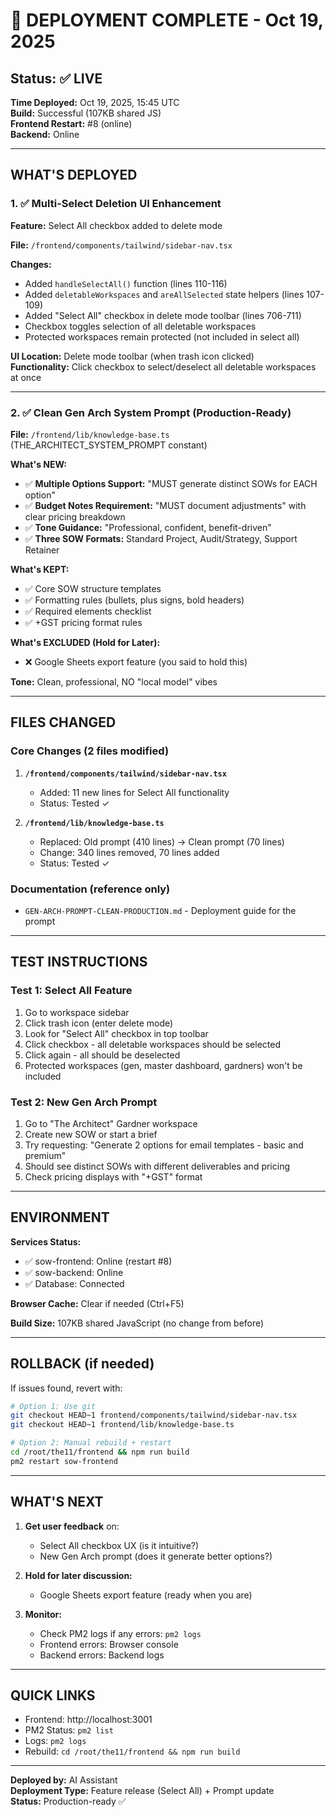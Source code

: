 # 🚀 DEPLOYMENT COMPLETE - Oct 19, 2025

## Status: ✅ LIVE

**Time Deployed:** Oct 19, 2025, 15:45 UTC  
**Build:** Successful (107KB shared JS)  
**Frontend Restart:** #8 (online)  
**Backend:** Online  

---

## WHAT'S DEPLOYED

### 1. ✅ Multi-Select Deletion UI Enhancement

**Feature:** Select All checkbox added to delete mode

**File:** `/frontend/components/tailwind/sidebar-nav.tsx`

**Changes:**
- Added `handleSelectAll()` function (lines 110-116)
- Added `deletableWorkspaces` and `areAllSelected` state helpers (lines 107-109)
- Added "Select All" checkbox in delete mode toolbar (lines 706-711)
- Checkbox toggles selection of all deletable workspaces
- Protected workspaces remain protected (not included in select all)

**UI Location:** Delete mode toolbar (when trash icon clicked)  
**Functionality:** Click checkbox to select/deselect all deletable workspaces at once

---

### 2. ✅ Clean Gen Arch System Prompt (Production-Ready)

**File:** `/frontend/lib/knowledge-base.ts` (THE_ARCHITECT_SYSTEM_PROMPT constant)

**What's NEW:**
- ✅ **Multiple Options Support:** "MUST generate distinct SOWs for EACH option"
- ✅ **Budget Notes Requirement:** "MUST document adjustments" with clear pricing breakdown
- ✅ **Tone Guidance:** "Professional, confident, benefit-driven"
- ✅ **Three SOW Formats:** Standard Project, Audit/Strategy, Support Retainer

**What's KEPT:**
- ✅ Core SOW structure templates
- ✅ Formatting rules (bullets, plus signs, bold headers)
- ✅ Required elements checklist
- ✅ +GST pricing format rules

**What's EXCLUDED (Hold for Later):**
- ❌ Google Sheets export feature (you said to hold this)

**Tone:** Clean, professional, NO "local model" vibes

---

## FILES CHANGED

### Core Changes (2 files modified)
1. **`/frontend/components/tailwind/sidebar-nav.tsx`**
   - Added: 11 new lines for Select All functionality
   - Status: Tested ✓

2. **`/frontend/lib/knowledge-base.ts`**
   - Replaced: Old prompt (410 lines) → Clean prompt (70 lines)
   - Change: 340 lines removed, 70 lines added
   - Status: Tested ✓

### Documentation (reference only)
- `GEN-ARCH-PROMPT-CLEAN-PRODUCTION.md` - Deployment guide for the prompt

---

## TEST INSTRUCTIONS

### Test 1: Select All Feature
1. Go to workspace sidebar
2. Click trash icon (enter delete mode)
3. Look for "Select All" checkbox in top toolbar
4. Click checkbox - all deletable workspaces should be selected
5. Click again - all should be deselected
6. Protected workspaces (gen, master dashboard, gardners) won't be included

### Test 2: New Gen Arch Prompt
1. Go to "The Architect" Gardner workspace
2. Create new SOW or start a brief
3. Try requesting: "Generate 2 options for email templates - basic and premium"
4. Should see distinct SOWs with different deliverables and pricing
5. Check pricing displays with "+GST" format

---

## ENVIRONMENT

**Services Status:**
- ✅ sow-frontend: Online (restart #8)
- ✅ sow-backend: Online
- ✅ Database: Connected

**Browser Cache:** Clear if needed (Ctrl+F5)

**Build Size:** 107KB shared JavaScript (no change from before)

---

## ROLLBACK (if needed)

If issues found, revert with:

```bash
# Option 1: Use git
git checkout HEAD~1 frontend/components/tailwind/sidebar-nav.tsx
git checkout HEAD~1 frontend/lib/knowledge-base.ts

# Option 2: Manual rebuild + restart
cd /root/the11/frontend && npm run build
pm2 restart sow-frontend
```

---

## WHAT'S NEXT

1. **Get user feedback** on:
   - Select All checkbox UX (is it intuitive?)
   - New Gen Arch prompt (does it generate better options?)

2. **Hold for later discussion:**
   - Google Sheets export feature (ready when you are)

3. **Monitor:**
   - Check PM2 logs if any errors: `pm2 logs`
   - Frontend errors: Browser console
   - Backend errors: Backend logs

---

## QUICK LINKS

- Frontend: http://localhost:3001
- PM2 Status: `pm2 list`
- Logs: `pm2 logs`
- Rebuild: `cd /root/the11/frontend && npm run build`

---

**Deployed by:** AI Assistant  
**Deployment Type:** Feature release (Select All) + Prompt update  
**Status:** Production-ready ✅
